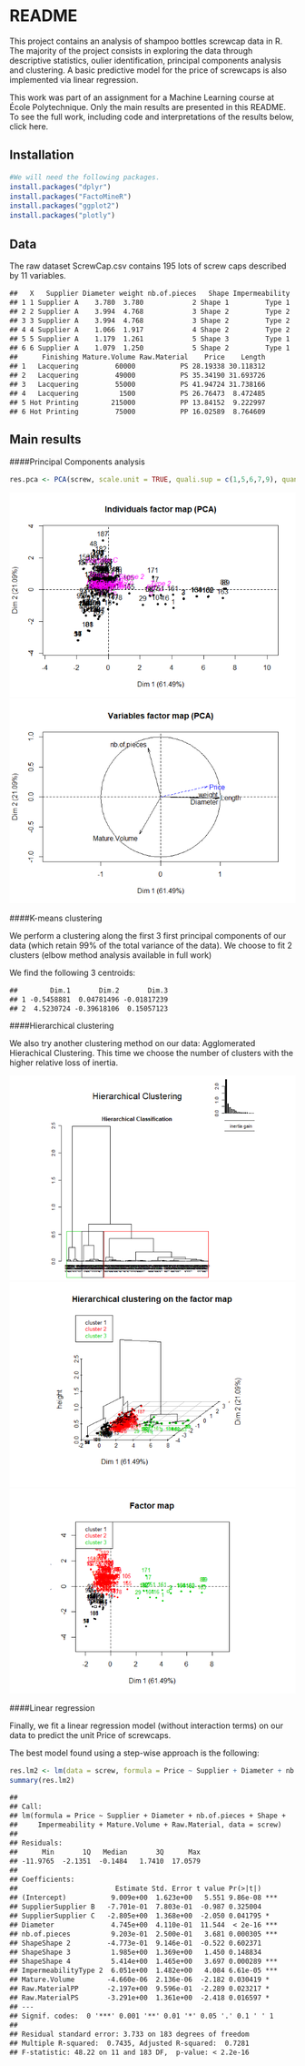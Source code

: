 # README

This project contains an analysis of shampoo bottles screwcap data in R.  
The majority of the project consists in exploring the data through descriptive statistics, oulier identification, principal components analysis and clustering. A basic predictive model for the price of screwcaps is also implemented via linear regression.

This work was part of an assignment for a Machine Learning course at École Polytechnique. Only the main results are presented in this README. To see the full work, including code and interpretations of the results below, click here.

Installation
----------------------


```r
#We will need the following packages.
install.packages("dplyr")
install.packages("FactoMineR")
install.packages("ggplot2")
install.packages("plotly")
```

Data
----------------------

The raw dataset ScrewCap.csv contains 195 lots of screw caps described by 11 variables.




```
##   X   Supplier Diameter weight nb.of.pieces   Shape Impermeability
## 1 1 Supplier A    3.780  3.780            2 Shape 1         Type 1
## 2 2 Supplier A    3.994  4.768            3 Shape 2         Type 2
## 3 3 Supplier A    3.994  4.768            3 Shape 2         Type 2
## 4 4 Supplier A    1.066  1.917            4 Shape 2         Type 2
## 5 5 Supplier A    1.179  1.261            5 Shape 3         Type 1
## 6 6 Supplier A    1.079  1.250            5 Shape 2         Type 1
##      Finishing Mature.Volume Raw.Material    Price    Length
## 1   Lacquering         60000           PS 28.19338 30.118312
## 2   Lacquering         49000           PS 35.34190 31.693726
## 3   Lacquering         55000           PS 41.94724 31.738166
## 4   Lacquering          1500           PS 26.76473  8.472485
## 5 Hot Printing        215000           PP 13.84152  9.222997
## 6 Hot Printing         75000           PP 16.02589  8.764609
```

Main results
----------------------




####Principal Components analysis




```r
res.pca <- PCA(screw, scale.unit = TRUE, quali.sup = c(1,5,6,7,9), quanti.sup = 10)
```

![](README_files/figure-html/unnamed-chunk-6-1.png)<!-- -->![](README_files/figure-html/unnamed-chunk-6-2.png)<!-- -->


####K-means clustering

We perform a clustering along the first 3 first principal components of our data (which retain 99% of the total variance of the data). We choose to fit 2 clusters (elbow method analysis available in full work)



We find the following 3 centroids:


```
##        Dim.1       Dim.2       Dim.3
## 1 -0.5458881  0.04781496 -0.01817239
## 2  4.5230724 -0.39618106  0.15057123
```


####Hierarchical clustering

We also try another clustering method on our data: Agglomerated Hierachical Clustering. This time we choose the number of clusters with the higher relative loss of inertia.

![](README_files/figure-html/unnamed-chunk-9-1.png)<!-- -->![](README_files/figure-html/unnamed-chunk-9-2.png)<!-- -->![](README_files/figure-html/unnamed-chunk-9-3.png)<!-- -->


####Linear regression

Finally, we fit a linear regression model (without interaction terms) on our data to predict the unit Price of screwcaps.  

The best model found using a step-wise approach is the following:


```r
res.lm2 <- lm(data = screw, formula = Price ~ Supplier + Diameter + nb.of.pieces + Shape + Impermeability + Mature.Volume + Raw.Material)
summary(res.lm2)
```

```
## 
## Call:
## lm(formula = Price ~ Supplier + Diameter + nb.of.pieces + Shape + 
##     Impermeability + Mature.Volume + Raw.Material, data = screw)
## 
## Residuals:
##      Min       1Q   Median       3Q      Max 
## -11.9765  -2.1351  -0.1484   1.7410  17.0579 
## 
## Coefficients:
##                        Estimate Std. Error t value Pr(>|t|)    
## (Intercept)           9.009e+00  1.623e+00   5.551 9.86e-08 ***
## SupplierSupplier B   -7.701e-01  7.803e-01  -0.987 0.325004    
## SupplierSupplier C   -2.805e+00  1.368e+00  -2.050 0.041795 *  
## Diameter              4.745e+00  4.110e-01  11.544  < 2e-16 ***
## nb.of.pieces          9.203e-01  2.500e-01   3.681 0.000305 ***
## ShapeShape 2         -4.773e-01  9.146e-01  -0.522 0.602371    
## ShapeShape 3          1.985e+00  1.369e+00   1.450 0.148834    
## ShapeShape 4          5.414e+00  1.465e+00   3.697 0.000289 ***
## ImpermeabilityType 2  6.051e+00  1.482e+00   4.084 6.61e-05 ***
## Mature.Volume        -4.660e-06  2.136e-06  -2.182 0.030419 *  
## Raw.MaterialPP       -2.197e+00  9.596e-01  -2.289 0.023217 *  
## Raw.MaterialPS       -3.291e+00  1.361e+00  -2.418 0.016597 *  
## ---
## Signif. codes:  0 '***' 0.001 '**' 0.01 '*' 0.05 '.' 0.1 ' ' 1
## 
## Residual standard error: 3.733 on 183 degrees of freedom
## Multiple R-squared:  0.7435,	Adjusted R-squared:  0.7281 
## F-statistic: 48.22 on 11 and 183 DF,  p-value: < 2.2e-16
```



